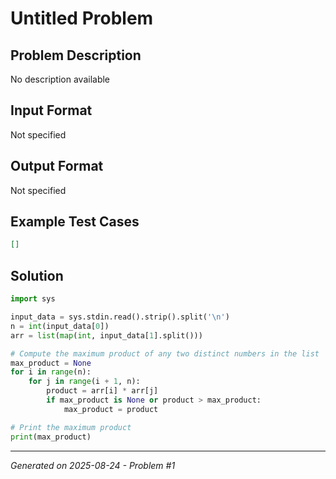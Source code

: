 # Untitled Problem

## Problem Description
No description available

## Input Format
Not specified

## Output Format
Not specified

## Example Test Cases
```json
[]
```

## Solution
```python
import sys

input_data = sys.stdin.read().strip().split('\n')
n = int(input_data[0])
arr = list(map(int, input_data[1].split()))

# Compute the maximum product of any two distinct numbers in the list
max_product = None
for i in range(n):
    for j in range(i + 1, n):
        product = arr[i] * arr[j]
        if max_product is None or product > max_product:
            max_product = product

# Print the maximum product
print(max_product)
```

---
*Generated on 2025-08-24 - Problem #1*